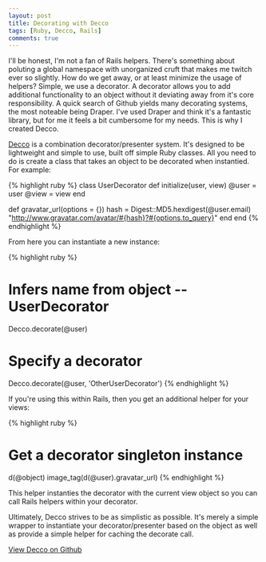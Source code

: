 ```yaml
---
layout: post
title: Decorating with Decco
tags: [Ruby, Decco, Rails]
comments: true
---
```


I'll be honest, I'm not a fan of Rails helpers. There's something about poluting a global namespace with unorganized cruft that makes me twitch ever so slightly. How do we get away, or at least minimize the usage of helpers? Simple, we use a decorator. A decorator allows you to add additional functionality to an object without it deviating away from it's core responsibility. A quick search of Github yields many decorating systems, the most noteable being Draper. I've used Draper and think it's a fantastic library, but for me it feels a bit cumbersome for my needs. This is why I created Decco.

<a href="http://github.com/kris/decco" target="_blank" rel="nofollow">Decco</a> is a combination decorator/presenter system. It's designed to be lightweight and simple to use, built off simple Ruby classes. All you need to do is create a class that takes an object to be decorated when instantied. For example:

{% highlight ruby %}
class UserDecorator
  def initialize(user, view)
    @user = user
    @view = view
  end
  
  def gravatar_url(options = {})
    hash = Digest::MD5.hexdigest(@user.email)
    "http://www.gravatar.com/avatar/#{hash}?#{options.to_query}"
  end
end
{% endhighlight %}

From here you can instantiate a new instance:

{% highlight ruby %}
# Infers name from object -- UserDecorator
Decco.decorate(@user)

# Specify a decorator
Decco.decorate(@user, 'OtherUserDecorator')
{% endhighlight %}

If you're using this within Rails, then you get an additional helper for your views:

{% highlight ruby %}
# Get a decorator singleton instance
d(@object)
image_tag(d(@user).gravatar_url)
{% endhighlight %}

This helper instanties the decorator with the current view object so you can call Rails helpers within your decorator.

Ultimately, Decco strives to be as simplistic as possible. It's merely a simple wrapper to instantiate your decorator/presenter based on the object as well as provide a simple helper for caching the decorate call.

<a href="http://github.com/kris/decco" target="_blank" rel="nofollow">View Decco on Github</a>